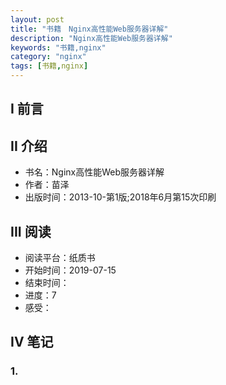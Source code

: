 ```yaml
---
layout: post
title: "书籍　Nginx高性能Web服务器详解"
description: "Nginx高性能Web服务器详解"
keywords: "书籍,nginx"
category: "nginx"
tags: [书籍,nginx]
---
```


## I 前言



## II 介绍

* 书名：Nginx高性能Web服务器详解
* 作者：苗泽
* 出版时间：2013-10-第1版;2018年6月第15次印刷

## III 阅读
* 阅读平台：纸质书
* 开始时间：2019-07-15
* 结束时间：
* 进度：7
* 感受：


## IV 笔记
### 1. 








